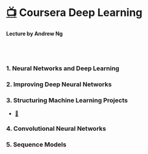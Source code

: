 [📺](https://www.coursera.org/specializations/deep-learning?specialization=deep-learning) Coursera Deep Learning 
=============
#### Lecture by Andrew Ng </br>
</br>
</br>


### 1. Neural Networks and Deep Learning </br>
### 2. Improving Deep Neural Networks </br>
### 3. Structuring Machine Learning Projects </br>
- [📕](https://github.com/newave986/AI-study/tree/master/DeepLearning_AndrewNg/3.%20Structuring%20Machine%20Learning%20Projects/I.%20ML%20Strategy%20(1))
### 4. Convolutional Neural Networks </br>
### 5. Sequence Models </br>
 